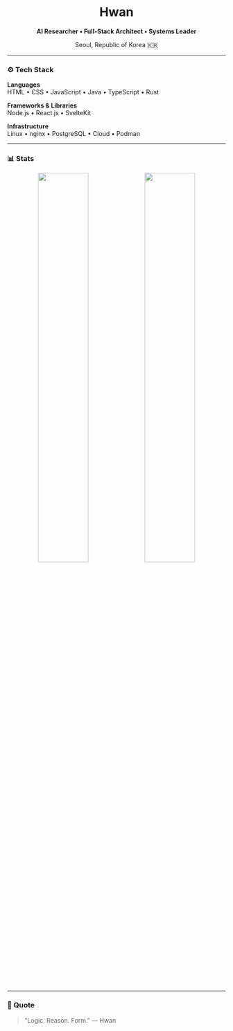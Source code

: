 <h1 align="center">Hwan</h1>
<p align="center"><b>AI Researcher • Full-Stack Architect • Systems Leader</b></p>
<p align="center">Seoul, Republic of Korea 🇰🇷</p>

---

### ⚙️ Tech Stack

**Languages**  
HTML • CSS • JavaScript • Java • TypeScript • Rust  

**Frameworks & Libraries**  
Node.js • React.js • SvelteKit  

**Infrastructure**  
Linux • nginx • PostgreSQL • Cloud • Podman  

---

### 📊 Stats
<p align="center">
  <img src="https://github-readme-stats.vercel.app/api?username=667700996&show_icons=true&include_all_commits=true&count_private=true&theme=dark&hide_border=true" width="48%">
  <img src="https://github-readme-streak-stats.herokuapp.com/?user=667700996&theme=dark&hide_border=true" width="48%">
</p>

---

### 🧩 Quote
> "Logic. Reason. Form." 
> — Hwan
